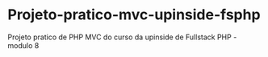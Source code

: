 # Projeto-pratico-mvc-upinside-fsphp
Projeto pratico de PHP MVC do curso da upinside de Fullstack PHP - modulo 8
